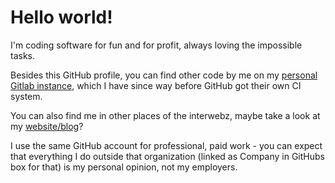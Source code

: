 # Hello world!

I'm coding software for fun and for profit, always loving the impossible tasks.

Besides this GitHub profile, you can find other code by me on my
[personal Gitlab instance](https://praios.lf-net.org/littlefox), which I have since way
before GitHub got their own CI system.

You can also find me in other places of the interwebz, maybe take a look at my
[website/blog](https://lf-net.org)?

I use the same GitHub account for professional, paid work - you can expect that everything
I do outside that organization (linked as Company in GitHubs box for that) is my personal
opinion, not my employers.
